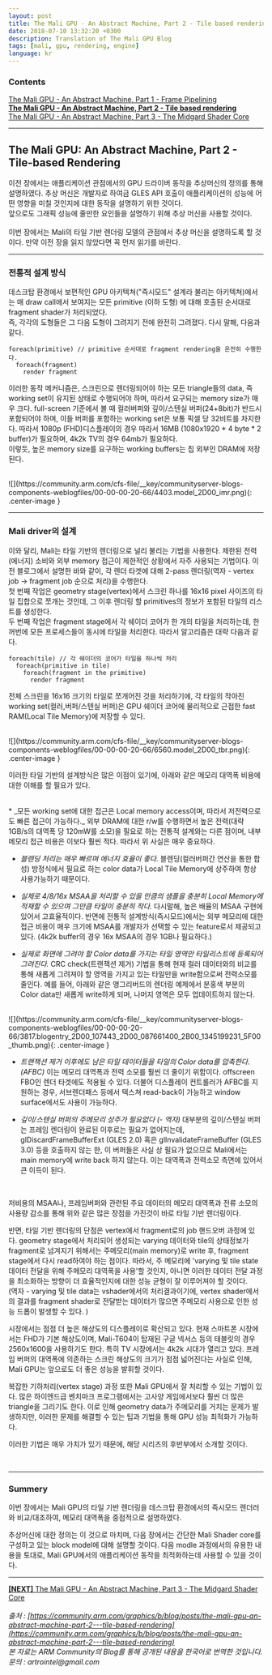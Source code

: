 ```yaml
---
layout: post
title: The Mali GPU - An Abstract Machine, Part 2 - Tile based rendering
date: 2018-07-10 13:32:20 +0300
description: Translation of The Mali GPU Blog
tags: [mali, gpu, rendering, engine]
language: kr
---
```

### Contents
[The Mali GPU - An Abstract Machine, Part 1 - Frame Pipelining](http://artrointel.github.io/mali-gpu-1)  
**[The Mali GPU - An Abstract Machine, Part 2 - Tile based rendering](http://artrointel.github.io/mali-gpu-2)**  
[The Mali GPU - An Abstract Machine, Part 3 - The Midgard Shader Core](http://artrointel.github.io/mali-gpu-3)  

----------------------------------------------------------------------------------------------------------------------------------

## The Mali GPU: An Abstract Machine, Part 2 - Tile-based Rendering  
  
  이전 장에서는 애플리케이션 관점에서의 GPU 드라이버 동작을 추상머신의 정의를 통해 설명하였다.
  추상 머신은 개발자로 하여금 GLES API 호출이 애플리케이션의 성능에 어떤 영향을 미칠 것인지에 대한 동작을 설명하기 위한 것이다.  
  앞으로도 그래픽 성능에 줄만한 요인들을 설명하기 위해 추상 머신을 사용할 것이다.  
<br>
  이번 장에서는 Mali의 타일 기반 렌더링 모델의 관점에서 추상 머신을 설명하도록 할 것이다. 만약 이전 장을 읽지 않았다면 꼭 먼저 읽기를 바란다.
<br>

----------------------------------------------------------------------------------------------------------------------------------

### 전통적 설계 방식
  
  데스크탑 환경에서 보편적인 GPU 아키텍쳐("즉시모드" 설계라 불리는 아키텍쳐)에서는 매 draw call에서 보여지는 모든 primitive (이하 도형)
  에 대해 호출된 순서대로 fragment shader가 처리되었다.  
  즉, 각각의 도형들은 그 다음 도형이 그려지기 전에 완전히 그려졌다. 다시 말해, 다음과 같다.
  
```
foreach(primitive) // primitive 순서대로 fragment rendering을 온전히 수행한다.
  foreach(fragment)
    render fragment
```
  
  이러한 동작 메커니즘은, 스크린으로 렌더링되어야 하는 모든 triangle들의 data, 즉 working set이 유지된 상태로 수행되어야 하며, 따라서 요구되는 
  memory size가 매우 크다. full-screen 기준에서 볼 때 컬러버퍼와 깊이/스텐실 버퍼(24+8bit)가 반드시 포함되어야 하며, 이들 버퍼를 포함하는 
  working set은 보통 픽셀 당 32비트를 차지한다. 따라서 1080p (FHD)디스플레이의 경우 따라서 16MB (1080x1920 * 4 byte * 2 buffer)가 필요하며, 
  4k2k TV의 경우 64mb가 필요하다.  
  이렇듯, 높은 memory size를 요구하는 working buffers는 칩 외부인 DRAM에 저장된다.  
  
<br>
![](https://community.arm.com/cfs-file/__key/communityserver-blogs-components-weblogfiles/00-00-00-20-66/4403.model_2D00_imr.png){: .center-image }
<br>
  

----------------------------------------------------------------------------------------------------------------------------------

### Mali driver의 설계
  
  이와 달리, Mali는 타일 기반의 렌더링으로 널리 불리는 기법을 사용한다. 제한된 전력(에너지) 소비와 외부 memory 접근이 제한적인 상황에서
  자주 사용되는 기법이다. 이전 블로그에서 설명한 바와 같이, 각 렌더 타겟에 대해 2-pass 렌더링(역자 - vertex job -> fragment job 순으로 처리)을
  수행한다.  
  첫 번째 작업은 geometry stage(vertex)에서 스크린 하나를 16x16 pixel 사이즈의 타일 집합으로 쪼개는 것인데, 그 이후 렌더링 할 primitives의 정보가 
  포함된 타일의 리스트를 생성한다.  
  두 번째 작업은 fragment stage에서 각 쉐이더 코어가 한 개의 타일을 처리하는데, 한꺼번에 모든 프로세스들이 동시에 타일을 처리한다. 따라서 
  알고리즘은 대략 다음과 같다.
  
```
foreach(tile) // 각 쉐이더의 코어가 타일을 하나씩 처리
  foreach(primitive in tile)
    foreach(fragment in the primitive)
      render fragment
```
  
  전체 스크린을 16x16 크기의 타일로 쪼개어진 것을 처리하기에, 각 타일의 작아진 working set(컬러,버퍼/스텐실 버퍼)은 GPU 쉐이더 코어에 물리적으로 
  근접한 fast RAM(Local Tile Memory)에 저장할 수 있다.
  
<br>
![](https://community.arm.com/cfs-file/__key/communityserver-blogs-components-weblogfiles/00-00-00-20-66/6560.model_2D00_tbr.png){: .center-image }
<br>
  
  이러한 타일 기반의 설계방식은 많은 이점이 있기에, 아래와 같은 메모리 대역폭 비용에 대한 이해를 할 필요가 있다.
  
<br>
  * _모든 working set에 대한 접근은 Local memory access이며, 따라서 저전력으로도 빠른 접근이 가능하다._
  외부 DRAM에 대한 r/w를 수행하면서 높은 전력(대략 1GB/s의 대역폭 당 120mW를 소모)을 필요로 하는 전통적 설계와는 다른 점이며, 내부 메모리 접근 비용은
  이보다 훨씬 적다. 따라서 위 사실은 매우 중요하다.
  
  * _블렌딩 처리는 매우 빠르며 에너지 효율이 좋다._
  블렌딩(컬러버퍼간 연산을 통한 합성) 방정식에서 필요로 하는 color data가 Local Tile Memory에 상주하여 항상 사용가능하기 때문이다.
  
  * _실제로 4/8/16x MSAA을 처리할 수 있을 만큼의 샘플을 충분히 Local Memory에 적재할 수 있으며 그만큼 타일이 충분히 작다._
  다시말해, 높은 배율의 MSAA 구현에 있어서 고효율적이다. 반면에 전통적 설계방식(즉시모드)에서는 외부 메모리에 대한 접근 비용이 매우 크기에 MSAA를
  개발자가 선택할 수 있는 feature로서 제공되고 있다. (4k2k buffer의 경우 16x MSAA의 경우 1GB나 필요하다.)
  
  * _실제로 화면에 그려야 할 Color data를 가지는 타일 영역만 타일리스트에 등록되어 그려진다._
  CRC check(트랜잭션 제거) 기법을 통해 현재 컬러 데이터와의 비교를 통해 새롭게 그려져야 할 영역을 가지고 있는 타일만을 write함으로써
  전력소모를 줄인다. 예를 들어, 아래와 같은 앵그리버드의 렌더링 예제에서 분홍색 부분의 Color data만 새롭게 write하게 되며, 나머지 영역은 모두 
  업데이트하지 않는다.
  
<br>
![](https://community.arm.com/cfs-file/__key/communityserver-blogs-components-weblogfiles/00-00-00-20-66/3817.blogentry_2D00_107443_2D00_087661400_2B00_1345199231_5F00_thumb.png){: .center-image }
<br>
  
  * _트랜잭션 제거 이후에도 남은 타일 데이터들을 타일의 Color data를 압축한다.(AFBC)_
  이는 메모리 대역폭과 전력 소모를 훨씬 더 줄이기 위함이다. offscreen FBO인 렌더 타겟에도 적용될 수 있다. 더불어 디스플레이 컨트롤러가 AFBC를 지원하는 경우,
  서브렌더패스 등에서 텍스쳐 read-back이 가능하고 window surface에서도 사용이 가능하다.
  
  * _깊이/스텐실 버퍼의 주메모리 상주가 필요없다 (- 역자)_
  대부분의 깊이/스텐실 버퍼는 프레임 렌더링이 완료된 이후로는 필요가 없어지는데, glDiscardFrameBufferExt (GLES 2.0) 혹은 glInvalidateFrameBuffer (GLES 3.0) 등을
  호출하지 않는 한, 이 버퍼들은 사실 상 필요가 없으므로 Mali에서는 main memory에 write back 하지 않는다. 이는 대역폭과 전력소모 측면에 있어서 큰 이득이 된다.
<br>
  
  저비용의 MSAA나, 프레임버퍼와 관련된 주요 데이터의 메모리 대역폭과 전류 소모의 사용량 감소를 통해 위와 같은 많은 장점을 가진것이 바로 타일 기반 렌더링이다.
  
  반면, 타일 기반 렌더링의 단점은 vertex에서 fragment로의 job 핸드오버 과정에 있다. geometry stage에서 처리되어 생성되는 varying 데이터와 tile의 상태정보가
  fragment로 넘겨지기 위해서는 주메모리(main memory)로 write 후, fragment stage에서 다시 read하여야 하는 점이다. 따라서, 주 메모리에 'varying 및 tile state 데이터 
  전달을 위해 주메모리 대역폭을 사용'할 것인지, 아니면 이러한 데이터 전달 과정을 최소화하는 방향이 더 효율적인지에 대한 성능 균형이 잘 이루어져야 할 것이다.  
  (역자 - varying 및 tile data는 vshader에서의 처리결과이기에, vertex shader에서의 결과를 fragment shader로 전달받는 데이터가 많으면 주메모리 사용으로 인한 
  성능 드롭이 발생할 수 있다. )  
  
  시장에서는 점점 더 높은 해상도의 디스플레이로 확산되고 있다. 현재 스마트폰 시장에서는 FHD가 기본 해상도이며, Mali-T604이 탑재된 구글 넥서스 등의 태블릿의 경우 
  2560x1600을 사용하기도 한다. 특히 TV 시장에서는 4k2k 시대가 열리고 있다. 프레임 버퍼의 대역폭에 의존하는 스크린 해상도의 크기가 점점 넓어진다는 사실로 인해,
  Mali GPU는 앞으로도 더 좋은 성능을 발휘할 것이다.  
  
  복잡한 기하처리(vertex stage) 과정 또한 Mali GPU에서 잘 처리할 수 있는 기법이 있다. 많은 하이엔드급 벤치마크 프로그램에서는 고사양 게임에서보다 훨씬 더 많은
  triangle을 그리기도 한다. 이로 인해 geometry data가 주메모리를 거치는 문제가 발생하지만, 이러한 문제를 해결할 수 있는 팁과 기법을 통해 GPU 성능 최적화가 가능하다.
  
  이러한 기법은 매우 가치가 있기 때문에, 해당 시리즈의 후반부에서 소개할 것이다.
  
<br>

----------------------------------------------------------------------------------------------------------------------------------

### Summery
  
  이번 장에서는 Mali GPU의 타일 기반 렌더링을 데스크탑 환경에서의 즉시모드 렌더러와 비교/대조하여, 메모리 대역폭을 중점적으로 설명하였다.
  
  추상머신에 대한 정의는 이 것으로 마치며, 다음 장에서는 간단한 Mali Shader core를 구성하고 있는 block model에 대해 설명할 것이다.
  다음 modle 과정에서의 유용한 내용을 토대로, Mali GPU에서의 애플리케이션 동작을 최적화하는데 사용할 수 있을 것이다.
  
----------------------------------------------------------------------------------------------------------------------------------

[**[NEXT]** The Mali GPU - An Abstract Machine, Part 3 - The Midgard Shader Core](http://artrointel.github.io/mali-gpu-3)  
<br>
_출처 : [https://community.arm.com/graphics/b/blog/posts/the-mali-gpu-an-abstract-machine-part-2---tile-based-rendering](https://community.arm.com/graphics/b/blog/posts/the-mali-gpu-an-abstract-machine-part-2---tile-based-rendering)_  
_본 자료는 ARM Community의 Blog를 통해 공개된 내용을 한국어로 번역한 것입니다._  
_문의 : artrointel@gmail.com_  
<br>

